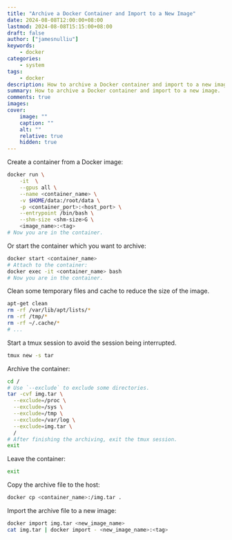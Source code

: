 ```yaml
---
title: "Archive a Docker Container and Import to a New Image"
date: 2024-08-08T12:00:00+08:00
lastmod: 2024-08-08T15:15:00+08:00
draft: false
author: ["jamesnulliu"]
keywords: 
    - docker
categories:
    - system
tags:
    - docker
description: How to archive a Docker container and import to a new image.
summary: How to archive a Docker container and import to a new image.
comments: true
images: 
cover:
    image: ""
    caption: ""
    alt: ""
    relative: true
    hidden: true
---
```


Create a container from a Docker image:

```bash
docker run \
    -it  \
    --gpus all \
    --name <container_name> \
    -v $HOME/data:/root/data \
    -p <container_port>:<host_port> \
    --entrypoint /bin/bash \
    --shm-size <shm-size>G \
    <image_name>:<tag>
# Now you are in the container.
```

Or start the container which you want to archive:

```bash
docker start <container_name>
# Attach to the container:
docker exec -it <container_name> bash
# Now you are in the container.
```

Clean some temporary files and cache to reduce the size of the image.

```bash
apt-get clean
rm -rf /var/lib/apt/lists/*
rm -rf /tmp/*
rm -rf ~/.cache/*
# ...
```

Start a tmux session to avoid the session being interrupted.

```bash
tmux new -s tar
```

Archive the container:

```bash
cd /
# Use `--exclude` to exclude some directories.
tar -cvf img.tar \
  --exclude=/proc \
  --exclude=/sys \
  --exclude=/tmp \
  --exclude=/var/log \
  --exclude=img.tar \
  /
# After finishing the archiving, exit the tmux session.
exit
```

Leave the container:

```bash
exit
```

Copy the archive file to the host:

```bash
docker cp <container_name>:/img.tar .
```

Import the archive file to a new image:

```bash
docker import img.tar <new_image_name>
cat img.tar | docker import - <new_image_name>:<tag>
```